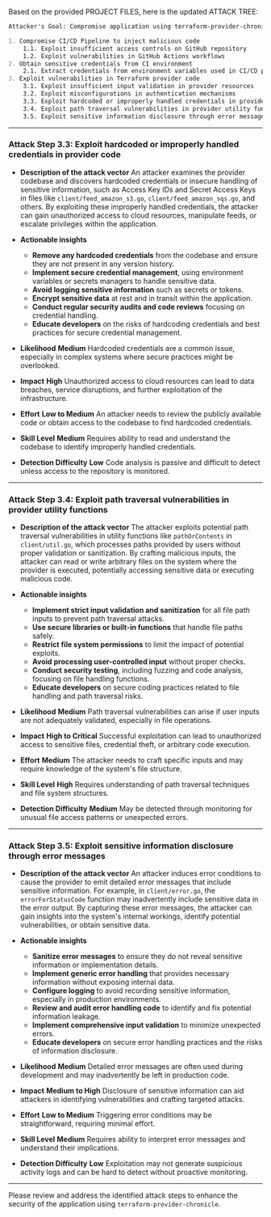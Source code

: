 Based on the provided PROJECT FILES, here is the updated ATTACK TREE:

```markdown
Attacker's Goal: Compromise application using terraform-provider-chronicle

1. Compromise CI/CD Pipeline to inject malicious code
    1.1. Exploit insufficient access controls on GitHub repository
    1.2. Exploit vulnerabilities in GitHub Actions workflows
2. Obtain sensitive credentials from CI environment
    2.1. Extract credentials from environment variables used in CI/CD pipelines
3. Exploit vulnerabilities in Terraform provider code
    3.1. Exploit insufficient input validation in provider resources
    3.2. Exploit misconfigurations in authentication mechanisms
    3.3. Exploit hardcoded or improperly handled credentials in provider code
    3.4. Exploit path traversal vulnerabilities in provider utility functions
    3.5. Exploit sensitive information disclosure through error messages
```

---

### Attack Step 3.3: Exploit hardcoded or improperly handled credentials in provider code

- **Description of the attack vector**
  An attacker examines the provider codebase and discovers hardcoded credentials or insecure handling of sensitive information, such as Access Key IDs and Secret Access Keys in files like `client/feed_amazon_s3.go`, `client/feed_amazon_sqs.go`, and others. By exploiting these improperly handled credentials, the attacker can gain unauthorized access to cloud resources, manipulate feeds, or escalate privileges within the application.

- **Actionable insights**
  - **Remove any hardcoded credentials** from the codebase and ensure they are not present in any version history.
  - **Implement secure credential management**, using environment variables or secrets managers to handle sensitive data.
  - **Avoid logging sensitive information** such as secrets or tokens.
  - **Encrypt sensitive data** at rest and in transit within the application.
  - **Conduct regular security audits and code reviews** focusing on credential handling.
  - **Educate developers** on the risks of hardcoding credentials and best practices for secure credential management.

- **Likelihood**
  **Medium**
  Hardcoded credentials are a common issue, especially in complex systems where secure practices might be overlooked.

- **Impact**
  **High**
  Unauthorized access to cloud resources can lead to data breaches, service disruptions, and further exploitation of the infrastructure.

- **Effort**
  **Low to Medium**
  An attacker needs to review the publicly available code or obtain access to the codebase to find hardcoded credentials.

- **Skill Level**
  **Medium**
  Requires ability to read and understand the codebase to identify improperly handled credentials.

- **Detection Difficulty**
  **Low**
  Code analysis is passive and difficult to detect unless access to the repository is monitored.

---

### Attack Step 3.4: Exploit path traversal vulnerabilities in provider utility functions

- **Description of the attack vector**
  The attacker exploits potential path traversal vulnerabilities in utility functions like `pathOrContents` in `client/util.go`, which processes paths provided by users without proper validation or sanitization. By crafting malicious inputs, the attacker can read or write arbitrary files on the system where the provider is executed, potentially accessing sensitive data or executing malicious code.

- **Actionable insights**
  - **Implement strict input validation and sanitization** for all file path inputs to prevent path traversal attacks.
  - **Use secure libraries or built-in functions** that handle file paths safely.
  - **Restrict file system permissions** to limit the impact of potential exploits.
  - **Avoid processing user-controlled input** without proper checks.
  - **Conduct security testing**, including fuzzing and code analysis, focusing on file handling functions.
  - **Educate developers** on secure coding practices related to file handling and path traversal risks.

- **Likelihood**
  **Medium**
  Path traversal vulnerabilities can arise if user inputs are not adequately validated, especially in file operations.

- **Impact**
  **High to Critical**
  Successful exploitation can lead to unauthorized access to sensitive files, credential theft, or arbitrary code execution.

- **Effort**
  **Medium**
  The attacker needs to craft specific inputs and may require knowledge of the system's file structure.

- **Skill Level**
  **High**
  Requires understanding of path traversal techniques and file system structures.

- **Detection Difficulty**
  **Medium**
  May be detected through monitoring for unusual file access patterns or unexpected errors.

---

### Attack Step 3.5: Exploit sensitive information disclosure through error messages

- **Description of the attack vector**
  An attacker induces error conditions to cause the provider to emit detailed error messages that include sensitive information. For example, in `client/error.go`, the `errorForStatusCode` function may inadvertently include sensitive data in the error output. By capturing these error messages, the attacker can gain insights into the system's internal workings, identify potential vulnerabilities, or obtain sensitive data.

- **Actionable insights**
  - **Sanitize error messages** to ensure they do not reveal sensitive information or implementation details.
  - **Implement generic error handling** that provides necessary information without exposing internal data.
  - **Configure logging** to avoid recording sensitive information, especially in production environments.
  - **Review and audit error handling code** to identify and fix potential information leakage.
  - **Implement comprehensive input validation** to minimize unexpected errors.
  - **Educate developers** on secure error handling practices and the risks of information disclosure.

- **Likelihood**
  **Medium**
  Detailed error messages are often used during development and may inadvertently be left in production code.

- **Impact**
  **Medium to High**
  Disclosure of sensitive information can aid attackers in identifying vulnerabilities and crafting targeted attacks.

- **Effort**
  **Low to Medium**
  Triggering error conditions may be straightforward, requiring minimal effort.

- **Skill Level**
  **Medium**
  Requires ability to interpret error messages and understand their implications.

- **Detection Difficulty**
  **Low**
  Exploitation may not generate suspicious activity logs and can be hard to detect without proactive monitoring.

---

Please review and address the identified attack steps to enhance the security of the application using `terraform-provider-chronicle`.
